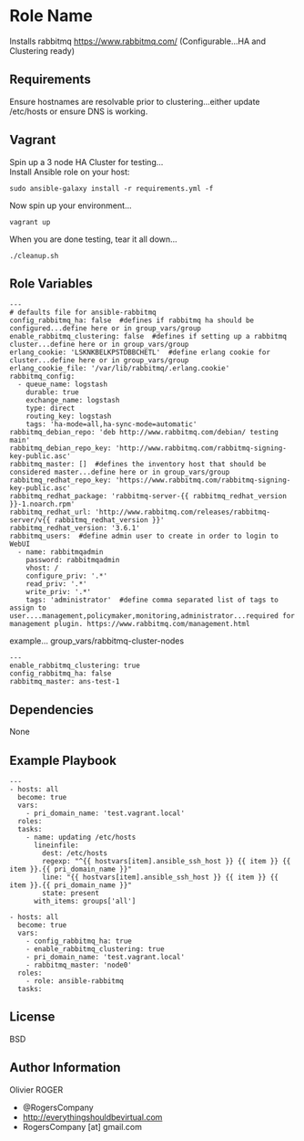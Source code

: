 Role Name
=========

Installs rabbitmq https://www.rabbitmq.com/ (Configurable...HA and Clustering ready)

Requirements
------------

Ensure hostnames are resolvable prior to clustering...either update /etc/hosts or ensure DNS is working.

Vagrant
-------

Spin up a 3 node HA Cluster for testing...  
Install Ansible role on your host:  
````
sudo ansible-galaxy install -r requirements.yml -f
````
Now spin up your environment...  
````
vagrant up
````
When you are done testing, tear it all down...  
````
./cleanup.sh
````

Role Variables
--------------

````
---
# defaults file for ansible-rabbitmq
config_rabbitmq_ha: false  #defines if rabbitmq ha should be configured...define here or in group_vars/group
enable_rabbitmq_clustering: false  #defines if setting up a rabbitmq cluster...define here or in group_vars/group
erlang_cookie: 'LSKNKBELKPSTDBBCHETL'  #define erlang cookie for cluster...define here or in group_vars/group
erlang_cookie_file: '/var/lib/rabbitmq/.erlang.cookie'
rabbitmq_config:
  - queue_name: logstash
    durable: true
    exchange_name: logstash
    type: direct
    routing_key: logstash
    tags: 'ha-mode=all,ha-sync-mode=automatic'
rabbitmq_debian_repo: 'deb http://www.rabbitmq.com/debian/ testing main'
rabbitmq_debian_repo_key: 'http://www.rabbitmq.com/rabbitmq-signing-key-public.asc'
rabbitmq_master: []  #defines the inventory host that should be considered master...define here or in group_vars/group
rabbitmq_redhat_repo_key: 'https://www.rabbitmq.com/rabbitmq-signing-key-public.asc'
rabbitmq_redhat_package: 'rabbitmq-server-{{ rabbitmq_redhat_version }}-1.noarch.rpm'
rabbitmq_redhat_url: 'http://www.rabbitmq.com/releases/rabbitmq-server/v{{ rabbitmq_redhat_version }}'
rabbitmq_redhat_version: '3.6.1'
rabbitmq_users:  #define admin user to create in order to login to WebUI
  - name: rabbitmqadmin
    password: rabbitmqadmin
    vhost: /
    configure_priv: '.*'
    read_priv: '.*'
    write_priv: '.*'
    tags: 'administrator'  #define comma separated list of tags to assign to user....management,policymaker,monitoring,administrator...required for management plugin. https://www.rabbitmq.com/management.html
````

example...
group_vars/rabbitmq-cluster-nodes
````
---
enable_rabbitmq_clustering: true
config_rabbitmq_ha: false
rabbitmq_master: ans-test-1
````

Dependencies
------------

None

Example Playbook
----------------

````
---
- hosts: all
  become: true
  vars:
    - pri_domain_name: 'test.vagrant.local'
  roles:
  tasks:
    - name: updating /etc/hosts
      lineinfile:
        dest: /etc/hosts
        regexp: "^{{ hostvars[item].ansible_ssh_host }} {{ item }} {{ item }}.{{ pri_domain_name }}"
        line: "{{ hostvars[item].ansible_ssh_host }} {{ item }} {{ item }}.{{ pri_domain_name }}"
        state: present
      with_items: groups['all']

- hosts: all
  become: true
  vars:
    - config_rabbitmq_ha: true
    - enable_rabbitmq_clustering: true
    - pri_domain_name: 'test.vagrant.local'
    - rabbitmq_master: 'node0'
  roles:
    - role: ansible-rabbitmq
  tasks:
````

License
-------

BSD

Author Information
------------------

Olivier ROGER
- @RogersCompany
- http://everythingshouldbevirtual.com
- RogersCompany [at] gmail.com
